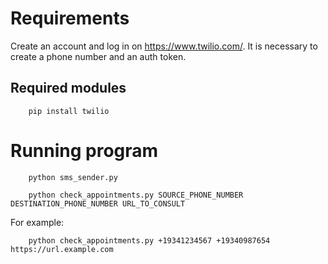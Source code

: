 
# Requirements

Create an account and log in on https://www.twilio.com/. It is necessary to create a phone number and an auth token.

## Required modules
```
    pip install twilio
```

# Running program
```
    python sms_sender.py
```

```
    python check_appointments.py SOURCE_PHONE_NUMBER DESTINATION_PHONE_NUMBER URL_TO_CONSULT
```

For example:
```
    python check_appointments.py +19341234567 +19340987654 https://url.example.com
```